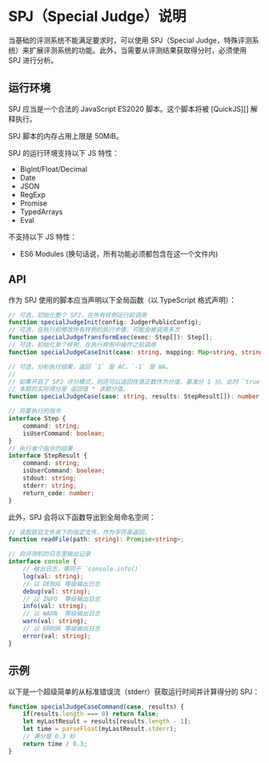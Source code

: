 # SPJ（Special Judge）说明

当基础的评测系统不能满足要求时，可以使用 SPJ（Special Judge，特殊评测系统）来扩展评测系统的功能。此外，当需要从评测结果获取得分时，必须使用 SPJ 进行分析。

## 运行环境

SPJ 应当是一个合法的 JavaScript ES2020 脚本。这个脚本将被 [QuickJS][] 解释执行。

SPJ 脚本的内存占用上限是 50MiB。

SPJ 的运行环境支持以下 JS 特性：

- BigInt/Float/Decimal
- Date
- JSON
- RegExp
- Promise
- TypedArrays
- Eval

不支持以下 JS 特性：

- ES6 Modules (换句话说，所有功能必须都包含在这一个文件内)

## API

作为 SPJ 使用的脚本应当声明以下全局函数（以 TypeScript 格式声明）：

```ts
// 可选，初始化整个 SPJ，在所有样例运行前调用
function specialJudgeInit(config: JudgerPublicConfig);
// 可选，在执行前修改所有样例的执行步骤，可能会被调用多次
function specialJudgeTransformExec(exec: Step[]): Step[];
// 可选，初始化单个样例，在执行样例中操作之前调用
function specialJudgeCaseInit(case: string, mapping: Map<string, string>);

// 可选，分析执行结果，返回 `1` 是 AC，`-1` 是 WA。
//
// 如果开启了 SPJ 评分模式，则还可以返回任意正数作为分值，基准分 1 分。此时 `true` 代表 1 分。
// 本题的实际得分是 返回值 * 该题分值。
function specialJudgeCase(case: string, results: StepResult[]): number

// 将要执行的指令
interface Step {
    command: string;
    isUserCommand: boolean;
}
// 执行单个指令的结果
interface StepResult {
    command: string;
    isUserCommand: boolean;
    stdout: string;
    stderr: string;
    return_code: number;
}
```

此外，SPJ 会将以下函数导出到全局命名空间：

```ts
// 读取题目文件夹下的指定文件，作为字符串返回。
function readFile(path: string): Promise<string>;

// 向评测机的日志里输出记录
interface console {
    // 输出日志，等同于 `console.info()`
    log(val: string);
    // 以 DEBUG 等级输出日志
    debug(val: string);
    // 以 INFO  等级输出日志
    info(val: string);
    // 以 WARN  等级输出日志
    warn(val: string);
    // 以 ERROR 等级输出日志
    error(val: string);
}
```

## 示例

以下是一个超级简单的从标准错误流（stderr）获取运行时间并计算得分的 SPJ：

```js
function specialJudgeCaseCommand(case, results) {
    if(results.length === 0) return false;
    let myLastResult = results[results.length - 1];
    let time = parseFloat(myLastResult.stderr);
    // 满分是 0.3 秒
    return time / 0.3;
}
```

